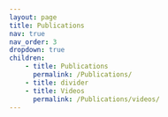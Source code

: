 ```yaml
---
layout: page
title: Publications
nav: true
nav_order: 3
dropdown: true
children: 
    - title: Publications
      permalink: /Publications/
    - title: divider
    - title: Videos
      permalink: /Publications/videos/
---
```


